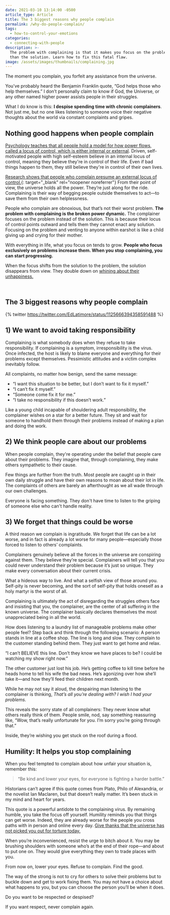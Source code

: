 ```yaml
---
date: 2021-03-10 13:14:00 -0500
article_type: Article
title: The 3 biggest reasons why people complain
permalink: /why-do-people-complain/
tags:
  - how-to-control-your-emotions
categories:
  - connecting-with-people
description: >-
  The problem with complaining is that it makes you focus on the problem rather
  than the solution. Learn how to fix this fatal flaw.
image: /assets/images/thumbnails/complaining.jpg
---
```

The moment you complain, you forfeit any assistance from the universe.

You’ve probably heard the Benjamin Franklin quote, “God helps those who help themselves.” I don’t personally claim to know if God, the Universe, or any other named higher power assists people in their struggles.

What I do know is this:&nbsp;**I despise spending time with chronic complainers**. Not just me, but no one likes listening to someone voice their negative thoughts about the world via constant complaints and gripes.

## Nothing good happens when people complain

[Psychology teaches that all people hold a model for how power flows, called a locus of control, which is either internal or external](https://www.mindtools.com/pages/article/newCDV_90.htm). Driven, self-motivated people with high self-esteem believe in an internal locus of control, meaning they believe they're in control of their life. Even if bad things happen to them, they still believe they're in control of their own lives.

[Research shows that people who complain presume an external locus of control.](https://www.forbes.com/sites/melodywilding/2020/03/02/successful-people-have-a-strong-locus-of-control-do-you/?sh=49885c207af3){: target="_blank" rel="noopener noreferrer"}&nbsp;From their point of view, the universe holds all the power. They’re just along for the ride. Complaining is their way of begging people outside themselves to act—to save them from their own helplessness.

People who complain are obnoxious, but that’s not their worst problem.&nbsp;**The problem with complaining is the broken power dynamic.**&nbsp;The complainer focuses on the problem instead of the solution. This is because their locus of control points outward and tells them they cannot enact any solution. Focusing on the problem and venting to anyone within earshot is like a child giving up and crying for their mother.&nbsp;

With everything in life, what you focus on tends to grow.&nbsp;**People who focus exclusively on problems increase them. When you stop complaining, you can start progressing.**

When the focus shifts from the solution to the problem, the solution disappears from view. They double down on&nbsp;[whining about their unhappiness.](/unhappiness/)

&nbsp;

## The 3 biggest reasons why people complain

{% twitter https://twitter.com/EdLatimore/status/1125666394358591488 %}

## 1) We want to avoid taking responsibility

Complaining is what somebody does when they refuse to take responsibility. If complaining is a symptom, irresponsibility is the virus. Once infected, the host is likely to blame everyone and everything for their problems except themselves. Pessimistic attitudes and a victim complex inevitably follow.

All complaints, no matter how benign, send the same message:

* “I want this situation to be better, but I don’t want to fix it myself.”
* “I can’t fix it myself.”
* “Someone come fix it for me.”
* “I take no responsibility if this doesn’t work.”

Like a young child incapable of shouldering adult responsibility, the complainer wishes on a star for a better future. They sit and wait for someone to handhold them through their problems instead of making a plan and doing the work.

## 2) We think people care about our problems

When people complain, they're operating under the belief that people care about their problems. They imagine that, through complaining, they make others sympathetic to their cause.

Few things are further from the truth. Most people are caught up in their own daily struggle and have their own reasons to moan about their lot in life. The complaints of others are barely an afterthought as we all wade through our own challenges.

Everyone is facing something. They don't have time to listen to the griping of someone else who can't handle reality.

## 3) We forget that things could be worse

A third reason we complain is ingratitude. We forget that life can be a lot worse, and in fact is already a lot worse for many people—especially those forced to listen to others’ complaints.

Complainers genuinely believe all the forces in the universe are conspiring against them. They believe they’re special. Complainers will tell you that you could never understand their problem because it’s just so unique. They make every conversation about their current crisis.

What a hideous way to live. And what a selfish view of those around you. Self-pity is never becoming, and the sort of self-pity that holds oneself as a holy martyr is the worst of all.

Complaining is ultimately the act of disregarding the struggles others face and insisting that you, the complainer, are the center of all suffering in the known universe. The complainer basically declares themselves the most unappreciated being in all the world.

How does listening to a laundry list of manageable problems make other people feel? Step back and think through the following scenario: A person stands in line at a coffee shop. The line is long and slow. They complain to the customer standing behind them. They just want to get home and relax.

“I can’t BELIEVE this line. Don’t they know we have places to be? I could be watching my show right now.”

The other customer just lost his job. He’s getting coffee to kill time before he heads home to tell his wife the bad news. He’s agonizing over how she’ll take it—and how they’ll feed their children next month.

While he may not say it aloud, the despairing man listening to the complainer is thinking, *That’s all you’re dealing with? I wish I had your problems.*

This reveals the sorry state of all complainers: They never know what others really think of them. People smile, nod, say something reassuring like, “Wow, that’s really unfortunate for you. I’m sorry you’re going through that.”

Inside, they’re wishing you get stuck on the roof during a flood.

## Humility: It helps you stop complaining

When you feel tempted to complain about how unfair your situation is, remember this:

> “Be kind and lower your eyes, for everyone is fighting a harder battle.”

Historians can’t agree if this quote comes from Plato, Philo of Alexandria, or the novelist Ian Maclaren, but that doesn’t really matter. It’s been stuck in my mind and heart for years.

This quote is a powerful antidote to the complaining virus. By remaining humble, you take the focus off yourself. Humility reminds you that things can get worse. Indeed, they are already worse for the people you cross paths with in person and online every day. [Give thanks that the universe has not picked you out for torture today.](/6-reasons-to-be-grateful/)

When you’re inconvenienced, resist the urge to bitch about it. You may be brushing shoulders with someone who’s at the end of their rope—and about to put one on. They would give everything they own to trade places with you.

From now on, lower your eyes. Refuse to complain. Find the good.

The way of the strong is not to cry for others to solve their problems but to buckle down and get to work fixing them. You may not have a choice about what happens to you, but you can choose the person you’ll be when it does.

Do you want to be respected or despised?

If you want respect, never complain again.